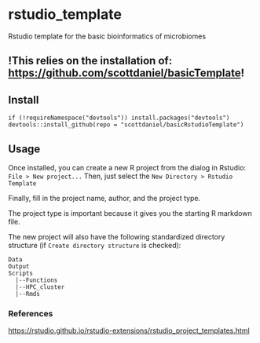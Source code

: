 # rstudio_template
Rstudio template for the basic bioinformatics of microbiomes

## !This relies on the installation of: https://github.com/scottdaniel/basicTemplate!

## Install
```
if (!requireNamespace("devtools")) install.packages("devtools")
devtools::install_github(repo = "scottdaniel/basicRstudioTemplate")
```
## Usage
Once installed, you can create a new  R project from the dialog in Rstudio: `File > New project...`
Then, just select the `New Directory > Rstudio Template`

Finally, fill in the project name, author, and the project type.

The project type is important because it gives you the starting R markdown file.

The new project will also have the following standardized directory structure (if `Create directory structure` is checked):
```
Data
Output
Scripts
  |--Functions
  |--HPC_cluster
  |--Rmds
```

### References
https://rstudio.github.io/rstudio-extensions/rstudio_project_templates.html

